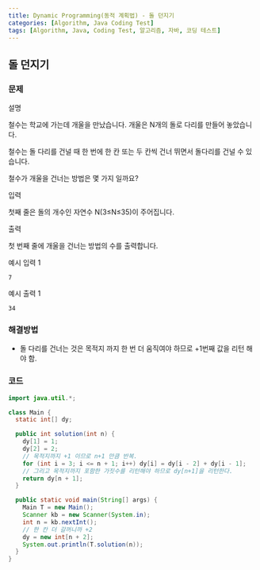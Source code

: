 ```yaml
---
title: Dynamic Programming(동적 계획법) - 돌 던지기
categories: [Algorithm, Java Coding Test]
tags: [Algorithm, Java, Coding Test, 알고리즘, 자바, 코딩 테스트]
---
```


## 돌 던지기

### 문제

설명

철수는 학교에 가는데 개울을 만났습니다. 개울은 N개의 돌로 다리를 만들어 놓았습니다.

철수는 돌 다리를 건널 때 한 번에 한 칸 또는 두 칸씩 건너 뛰면서 돌다리를 건널 수 있습니다.

철수가 개울을 건너는 방법은 몇 가지 일까요?


입력

첫째 줄은 돌의 개수인 자연수 N(3≤N≤35)이 주어집니다.

출력

첫 번째 줄에 개울을 건너는 방법의 수를 출력합니다.

예시 입력 1

```
7
```

예시 출력 1

```
34
```

### 해결방법

- 돌 다리를 건너는 것은 목적지 까지 한 번 더 움직여야 하므로 +1번째 값을 리턴 해야 함.


### 코드

```java
import java.util.*;

class Main {
  static int[] dy;

  public int solution(int n) {
    dy[1] = 1;
    dy[2] = 2;
    // 목적지까지 +1 이므로 n+1 만큼 반복.
    for (int i = 3; i <= n + 1; i++) dy[i] = dy[i - 2] + dy[i - 1];
    // 그리고 목적지까지 포함한 가짓수를 리턴해야 하므로 dy[n+1]을 리턴한다.
    return dy[n + 1];
  }

  public static void main(String[] args) {
    Main T = new Main();
    Scanner kb = new Scanner(System.in);
    int n = kb.nextInt();
    // 한 칸 더 갈꺼니까 +2 
    dy = new int[n + 2];
    System.out.println(T.solution(n));
  }
}
```
